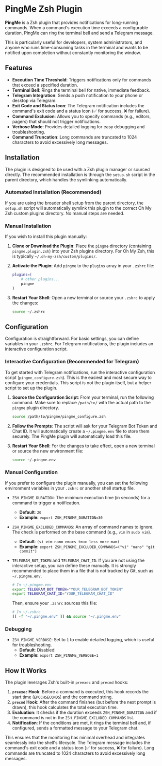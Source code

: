 # PingMe Zsh Plugin

**PingMe** is a Zsh plugin that provides notifications for long-running commands. When a command's execution time exceeds a configurable duration, PingMe can ring the terminal bell and send a Telegram message.

This is particularly useful for developers, system administrators, and anyone who runs time-consuming tasks in the terminal and wants to be notified upon completion without constantly monitoring the window.

## Features

-   **Execution Time Threshold**: Triggers notifications only for commands that exceed a specified duration.
-   **Terminal Bell**: Rings the terminal bell for native, immediate feedback.
-   **Telegram Integration**: Sends a push notification to your phone or desktop via Telegram.
-   **Exit Code and Status Icon**: The Telegram notification includes the command's exit code and a status icon (✅ for success, ❌ for failure).
-   **Command Exclusion**: Allows you to specify commands (e.g., editors, pagers) that should not trigger notifications.
-   **Verbose Mode**: Provides detailed logging for easy debugging and troubleshooting.
-   **Command Truncation**: Long commands are truncated to 1024 characters to avoid excessively long messages.

## Installation

The plugin is designed to be used with a Zsh plugin manager or sourced directly. The recommended installation is through the `setup.sh` script in the parent directory, which handles the symlinking automatically.

### Automated Installation (Recommended)

If you are using the broader shell setup from the parent directory, the `setup.sh` script will automatically symlink this plugin to the correct Oh My Zsh custom plugins directory. No manual steps are needed.

### Manual Installation

If you wish to install this plugin manually:

1.  **Clone or Download the Plugin**:
    Place the `pingme` directory (containing `pingme.plugin.zsh`) into your Zsh plugins directory. For Oh My Zsh, this is typically `~/.oh-my-zsh/custom/plugins/`.

2.  **Activate the Plugin**:
    Add `pingme` to the `plugins` array in your `.zshrc` file:
    ```zsh
    plugins=(
        # other plugins...
        pingme
    )
    ```

3.  **Restart Your Shell**:
    Open a new terminal or source your `.zshrc` to apply the changes:
    ```zsh
    source ~/.zshrc
    ```

## Configuration

Configuration is straightforward. For basic settings, you can define variables in your `.zshrc`. For Telegram notifications, the plugin includes an interactive configuration script.

### Interactive Configuration (Recommended for Telegram)

To get started with Telegram notifications, run the interactive configuration script (`pingme_configure.zsh`). This is the easiest and most secure way to configure your credentials. This script is not the plugin itself, but a helper script to set up the plugin.

1.  **Source the Configuration Script**:
    From your terminal, run the following command. Make sure to replace `/path/to/` with the actual path to the `pingme` plugin directory.
    ```zsh
    source /path/to/pingme/pingme_configure.zsh
    ```

2.  **Follow the Prompts**:
    The script will ask for your Telegram Bot Token and Chat ID. It will automatically create a `~/.pingme.env` file to store them securely. The PingMe plugin will automatically load this file.

3.  **Restart Your Shell**:
    For the changes to take effect, open a new terminal or source the new environment file:
    ```zsh
    source ~/.pingme.env
    ```

### Manual Configuration

If you prefer to configure the plugin manually, you can set the following environment variables in your `.zshrc` or another shell startup file.

-   `ZSH_PINGME_DURATION`: The minimum execution time (in seconds) for a command to trigger a notification.
    -   **Default**: `20`
    -   **Example**: `export ZSH_PINGME_DURATION=30`

-   `ZSH_PINGME_EXCLUDED_COMMANDS`: An array of command names to ignore. The check is performed on the base command (e.g., `vim` in `sudo vim`).
    -   **Default**: `(vi vim nano emacs tmux less more man)`
    -   **Example**: `export ZSH_PINGME_EXCLUDED_COMMANDS=("vi" "nano" "git commit")`

-   `TELEGRAM_BOT_TOKEN` and `TELEGRAM_CHAT_ID`: If you are not using the interactive setup, you can define these manually. It is strongly recommended to place them in a file that is not tracked by Git, such as `~/.pingme.env`.
    ```zsh
    # In ~/.pingme.env
    export TELEGRAM_BOT_TOKEN="YOUR_TELEGRAM_BOT_TOKEN"
    export TELEGRAM_CHAT_ID="YOUR_TELEGRAM_CHAT_ID"
    ```
    Then, ensure your `.zshrc` sources this file:
    ```zsh
    # In ~/.zshrc
    [[ -f "~/.pingme.env" ]] && source "~/.pingme.env"
    ```

### Debugging

-   `ZSH_PINGME_VERBOSE`: Set to `1` to enable detailed logging, which is useful for troubleshooting.
    -   **Default**: Disabled
    -   **Example**: `export ZSH_PINGME_VERBOSE=1`

## How It Works

The plugin leverages Zsh's built-in `preexec` and `precmd` hooks:

1.  **`preexec` Hook**: Before a command is executed, this hook records the start time (`EPOCHSECONDS`) and the command string.
2.  **`precmd` Hook**: After the command finishes (but before the next prompt is drawn), this hook calculates the total execution time.
3.  **Evaluation**: It checks if the duration exceeds `ZSH_PINGME_DURATION` and if the command is not in the `ZSH_PINGME_EXCLUDED_COMMANDS` list.
4.  **Notification**: If the conditions are met, it rings the terminal bell and, if configured, sends a formatted message to your Telegram chat.

This ensures that the monitoring has minimal overhead and integrates seamlessly into the shell's lifecycle. The Telegram message includes the command's exit code and a status icon (✅ for success, ❌ for failure). Long commands are truncated to 1024 characters to avoid excessively long messages.
